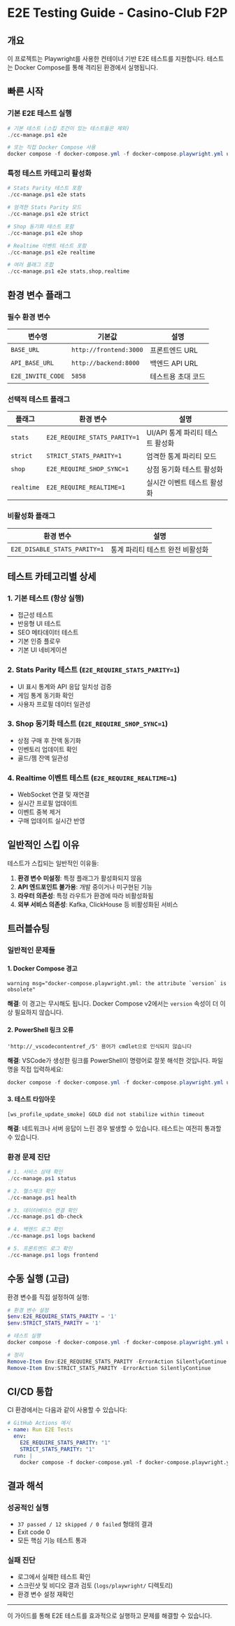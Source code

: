 # E2E Testing Guide - Casino-Club F2P

## 개요

이 프로젝트는 Playwright를 사용한 컨테이너 기반 E2E 테스트를 지원합니다. 테스트는 Docker Compose를 통해 격리된 환경에서 실행됩니다.

## 빠른 시작

### 기본 E2E 테스트 실행

```powershell
# 기본 테스트 (스킵 조건이 있는 테스트들은 제외)
./cc-manage.ps1 e2e

# 또는 직접 Docker Compose 사용
docker compose -f docker-compose.yml -f docker-compose.playwright.yml up --abort-on-container-exit --exit-code-from playwright playwright
```

### 특정 테스트 카테고리 활성화

```powershell
# Stats Parity 테스트 포함
./cc-manage.ps1 e2e stats

# 엄격한 Stats Parity 모드
./cc-manage.ps1 e2e strict

# Shop 동기화 테스트 포함
./cc-manage.ps1 e2e shop

# Realtime 이벤트 테스트 포함
./cc-manage.ps1 e2e realtime

# 여러 플래그 조합
./cc-manage.ps1 e2e stats,shop,realtime
```

## 환경 변수 플래그

### 필수 환경 변수

| 변수명 | 기본값 | 설명 |
|--------|---------|------|
| `BASE_URL` | `http://frontend:3000` | 프론트엔드 URL |
| `API_BASE_URL` | `http://backend:8000` | 백엔드 API URL |
| `E2E_INVITE_CODE` | `5858` | 테스트용 초대 코드 |

### 선택적 테스트 플래그

| 플래그 | 환경 변수 | 설명 |
|--------|-----------|------|
| `stats` | `E2E_REQUIRE_STATS_PARITY=1` | UI/API 통계 파리티 테스트 활성화 |
| `strict` | `STRICT_STATS_PARITY=1` | 엄격한 통계 파리티 모드 |
| `shop` | `E2E_REQUIRE_SHOP_SYNC=1` | 상점 동기화 테스트 활성화 |
| `realtime` | `E2E_REQUIRE_REALTIME=1` | 실시간 이벤트 테스트 활성화 |

### 비활성화 플래그

| 환경 변수 | 설명 |
|-----------|------|
| `E2E_DISABLE_STATS_PARITY=1` | 통계 파리티 테스트 완전 비활성화 |

## 테스트 카테고리별 상세

### 1. 기본 테스트 (항상 실행)
- 접근성 테스트
- 반응형 UI 테스트
- SEO 메타데이터 테스트
- 기본 인증 플로우
- 기본 UI 네비게이션

### 2. Stats Parity 테스트 (`E2E_REQUIRE_STATS_PARITY=1`)
- UI 표시 통계와 API 응답 일치성 검증
- 게임 통계 동기화 확인
- 사용자 프로필 데이터 일관성

### 3. Shop 동기화 테스트 (`E2E_REQUIRE_SHOP_SYNC=1`)
- 상점 구매 후 잔액 동기화
- 인벤토리 업데이트 확인
- 골드/젬 잔액 일관성

### 4. Realtime 이벤트 테스트 (`E2E_REQUIRE_REALTIME=1`)
- WebSocket 연결 및 재연결
- 실시간 프로필 업데이트
- 이벤트 중복 제거
- 구매 업데이트 실시간 반영

## 일반적인 스킵 이유

테스트가 스킵되는 일반적인 이유들:

1. **환경 변수 미설정**: 특정 플래그가 활성화되지 않음
2. **API 엔드포인트 불가용**: 개발 중이거나 미구현된 기능
3. **라우터 의존성**: 특정 라우트가 환경에 따라 비활성화됨
4. **외부 서비스 의존성**: Kafka, ClickHouse 등 비활성화된 서비스

## 트러블슈팅

### 일반적인 문제들

#### 1. Docker Compose 경고
```
warning msg="docker-compose.playwright.yml: the attribute `version` is obsolete"
```
**해결**: 이 경고는 무시해도 됩니다. Docker Compose v2에서는 `version` 속성이 더 이상 필요하지 않습니다.

#### 2. PowerShell 링크 오류
```
'http://_vscodecontentref_/5' 용어가 cmdlet으로 인식되지 않습니다
```
**해결**: VSCode가 생성한 링크를 PowerShell이 명령어로 잘못 해석한 것입니다. 파일명을 직접 입력하세요:
```powershell
docker compose -f docker-compose.yml -f docker-compose.playwright.yml up ...
```

#### 3. 테스트 타임아웃
```
[ws_profile_update_smoke] GOLD did not stabilize within timeout
```
**해결**: 네트워크나 서버 응답이 느린 경우 발생할 수 있습니다. 테스트는 여전히 통과할 수 있습니다.

### 환경 문제 진단

```powershell
# 1. 서비스 상태 확인
./cc-manage.ps1 status

# 2. 헬스체크 확인
./cc-manage.ps1 health

# 3. 데이터베이스 연결 확인
./cc-manage.ps1 db-check

# 4. 백엔드 로그 확인
./cc-manage.ps1 logs backend

# 5. 프론트엔드 로그 확인
./cc-manage.ps1 logs frontend
```

## 수동 실행 (고급)

환경 변수를 직접 설정하여 실행:

```powershell
# 환경 변수 설정
$env:E2E_REQUIRE_STATS_PARITY = '1'
$env:STRICT_STATS_PARITY = '1'

# 테스트 실행
docker compose -f docker-compose.yml -f docker-compose.playwright.yml up --abort-on-container-exit --exit-code-from playwright playwright

# 정리
Remove-Item Env:E2E_REQUIRE_STATS_PARITY -ErrorAction SilentlyContinue
Remove-Item Env:STRICT_STATS_PARITY -ErrorAction SilentlyContinue
```

## CI/CD 통합

CI 환경에서는 다음과 같이 사용할 수 있습니다:

```yaml
# GitHub Actions 예시
- name: Run E2E Tests
  env:
    E2E_REQUIRE_STATS_PARITY: "1"
    STRICT_STATS_PARITY: "1"
  run: |
    docker compose -f docker-compose.yml -f docker-compose.playwright.yml up --abort-on-container-exit --exit-code-from playwright playwright
```

## 결과 해석

### 성공적인 실행
- `37 passed / 12 skipped / 0 failed` 형태의 결과
- Exit code 0
- 모든 핵심 기능 테스트 통과

### 실패 진단
- 로그에서 실패한 테스트 확인
- 스크린샷 및 비디오 결과 검토 (`logs/playwright/` 디렉토리)
- 환경 변수 설정 재확인

---

이 가이드를 통해 E2E 테스트를 효과적으로 실행하고 문제를 해결할 수 있습니다.